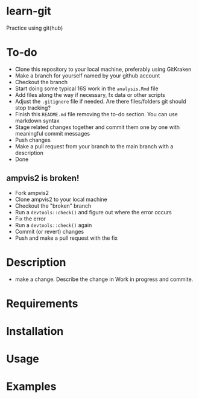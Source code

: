 # learn-git
Practice using git(hub)

# To-do
 - Clone this repository to your local machine, preferably using GitKraken
 - Make a branch for yourself named by your github account
 - Checkout the branch
 - Start doing some typical 16S work in the `analysis.Rmd` file
 - Add files along the way if necessary, fx data or other scripts
 - Adjust the `.gitignore` file if needed. Are there files/folders git should stop tracking?
 - Finish this `README.md` file removing the to-do section. You can use markdown syntax
 - Stage related changes together and commit them one by one with meaningful commit messages
 - Push changes
 - Make a pull request from your branch to the main branch with a description
 - Done

## ampvis2 is broken!
 - Fork ampvis2
 - Clone ampvis2 to your local machine
 - Checkout the "broken" branch
 - Run a `devtools::check()` and figure out where the error occurs
 - Fix the error
 - Run a `devtools::check()` again
 - Commit (or revert) changes
 - Push and make a pull request with the fix

# Description
 - make a change. Describe the change in Work in progress and commite. 
 
# Requirements

# Installation

# Usage

# Examples